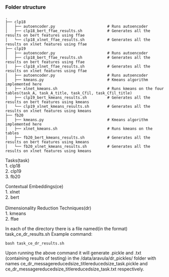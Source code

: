 ### Folder structure

    .
    ├── clp18                    
    │   ├── autoencoder.py                       # Runs autoencoder
    │   ├── clp18_bert_ffae_results.sh           # Generates all the results on bert features using ffae
    │   └── clp18_xlnet_ffae_results.sh          # Generates all the results on xlnet features using ffae
    ├── clp19                    
    │   ├── autoencoder.py                       # Runs autoencoder
    │   ├── clp18_bert_ffae_results.sh           # Generates all the results on bert features using ffae
    │   ├── clp18_xlnet_ffae_results.sh          # Generates all the results on xlnet features using ffae
    │   ├── autoencoder.py                       # Runs autoencoder
    │   ├── kmeans.py                            # Kmeans algorithm implemented here
    │   ├── xlnet_kmeans.sh                      # Runs kmeans on the four tables(task_A, task_A_title, task_Cfil, task_Cfil_title)
    │   ├── clp19_bert_kmeans_results.sh         # Generates all the results on bert features using kmeans
    │   └── clp19_xlnet_kmeans_results.sh        # Generates all the results on xlnet features using kmeans
    ├── fb20                    
    │   ├── kmeans.py                            # Kmeans algorithm implemented here
    │   ├── xlnet_kmeans.sh                      # Runs kmeans on the tables
    │   ├── fb20_bert_kmeans_results.sh          # Generates all the results on bert features using kmeans
    │   └── fb20_xlnet_kmeans_results.sh         # Generates all the results on xlnet features using kmeans


Tasks(task)<br/>
    1. clp18 <br/>
    2. clp19<br/>
    3. fb20<br/>

Contextual Embeddings(ce)<br/>
    1. xlnet<br/>
    2. bert<br/>
    <br/>
Dimensionality Reduction Techniques(dr)<br/>
    1. kmeans<br/>
    2. ffae<br/>
    
In each of the directory there is a file named(in the format) task_ce_dr_results.sh
Example command:

    bash task_ce_dr_results.sh
    
Upon running the above command it will generate .pickle and .txt (containing results of testing) in the /data/aravula/dr_pickles/ folder with names ce_dr_messagereducedsize_titlereducedsize_task.pickle and ce_dr_messagereducedsize_titlereducedsize_task.txt respectively.
